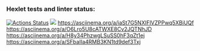 ### Hexlet tests and linter status:
[![Actions Status](https://github.com/vodoo13/python-project-49/actions/workflows/hexlet-check.yml/badge.svg)](https://github.com/vodoo13/python-project-49/actions)
<a href="https://codeclimate.com/github/vodoo13/python-project-49/maintainability"><img src="https://api.codeclimate.com/v1/badges/d0e2c19f3bb3dab4096f/maintainability" /></a>
https://asciinema.org/a/iaSt7G5NXIFlVZPPwq5XBiUQf
https://asciinema.org/a/O6Lro5U8cATWXE8Cv2JQTNhJD
https://asciinema.org/a/H8y34PhzwgLSuSS0hF3qZt1ej
https://asciinema.org/a/SFbaIIa4RMB3KN1td9def3Txj
